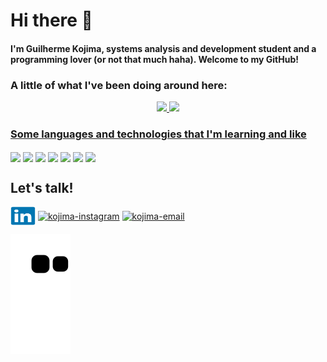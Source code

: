 # Hi there 👋

#### I'm Guilherme Kojima, systems analysis and development student and a programming lover (or not that much haha). Welcome to my GitHub!

### A little of what I've been doing around here:

<div align="center">
  <a href="https://github.com/kojimagui">
  <img height="180em" src="https://github-readme-stats.vercel.app/api?username=kojimagui&show_icons=true&theme=codeSTACKr&include_all_commits=true&count_private=true"/>
  <img height="180em" src="https://github-readme-stats.vercel.app/api/top-langs/?username=kojimagui&layout=compact&langs_count=7&theme=codeSTACKr"/>
</div>

### Some languages and technologies that I'm learning and like

[<img align="center" src="https://img.shields.io/badge/-TypeScript-3178C6?logo=typescript&logoColor=white&style=flat" style="max-width:100%;">](https://www.typescriptlang.org)
[<img align="center" src="https://img.shields.io/badge/-JavaScript-323330?logo=javascript&style=flat" style="max-width:100%;">](https://www.javascript.com)
[<img align="center" src="https://img.shields.io/badge/-NodeJs-339933?logo=node.js&logoColor=white&style=flat" style="max-width:100%;">](https://nodejs.org/en/)
[<img align="center" src="https://img.shields.io/badge/-ReactJs-61DAFB?logo=react&logoColor=white&style=flat" style="max-width:100%;">](https://reactjs.org)
[<img align="center" src="https://img.shields.io/badge/-Java-007396?logo=java&logoColor=white&style=flat" style="max-width:100%;">](https://docs.oracle.com/javase/8/docs/technotes/guides/language/index.html)
[<img align="center" src="https://img.shields.io/badge/-Python-3776AB?logo=python&logoColor=white&style=flat" style="max-width:100%;">](https://www.python.org)
[<img align="center" src="https://img.shields.io/badge/-VueJs-4FC08D?logo=vue.js&logoColor=white&style=flat" style="max-width:100%;">](https://vuejs.org)
  

## Let's talk!

<!-- Contacts -->

[<img align="center" alt="kojima-linkedln" height="30" width="40" src="https://raw.githubusercontent.com/devicons/devicon/master/icons/linkedin/linkedin-original.svg" style="max-width:100%;">](https://www.linkedin.com/in/kojimagui/)
[<img align="center" alt="kojima-instagram" height="30" width="30" src="https://cdn-icons-png.flaticon.com/512/2111/2111463.png" style="max-width:100%;">](https://www.instagram.com/kojimagui)
[<img align="center" alt="kojima-email" height="35" width="35" src="https://icons.iconarchive.com/icons/dtafalonso/android-lollipop/256/Gmail-icon.png" style="max-width:100%;">](mailto:kojimabr@gmail.com?subject=Contato%20pelo%20Github)

![Snake animation](https://github.com/kojimagui/kojimagui/blob/output/github-contribution-grid-snake.svg)

